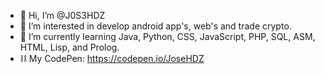 - 👋 Hi, I’m @J0S3HDZ
- 👀 I’m interested in develop android app's, web's and trade crypto.
- 🌱 I’m currently learning Java, Python, CSS, JavaScript, PHP, SQL, ASM, HTML, Lisp, and Prolog.
- ⛓️ My CodePen: https://codepen.io/JoseHDZ

<!---
J0S3HDZ/J0S3HDZ is a ✨ special ✨ repository because its `README.md` (this file) appears on your GitHub profile.
You can click the Preview link to take a look at your changes.
--->
